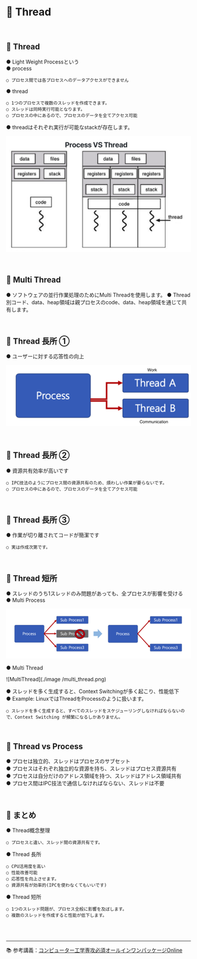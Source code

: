 # 🔑 Thread

<br>

## 📌 Thread

● Light Weight Processという <br>
● process
```
○ プロセス間では各プロセスへのデータアクセスができません
```
● thread
```
○ 1つのプロセスで複数のスレッドを作成できます。
○ スレッドは同時実行可能となります。
○ プロセスの中にあるので、プロセスのデータを全てアクセス可能
```
● threadはそれぞれ実行が可能なstackが存在します。

![ProcessVsThread](./image/process_vs_thread.png)

<br>

## 📌 Multi Thread

● ソフトウェアの並行作業処理のためにMulti Threadを使用します。
● Thread別コード、data、heap領域は親プロセスのcode、data、heap領域を通じて共有します。

<br>

## 📌 Thread 長所 ①

● ユーザーに対する応答性の向上<br>

![ThreadStrength](./image/thread_strength.png)

<br>

## 📌 Thread 長所 ②

● 資源共有効率が高いです
```
○ IPC技法のようにプロセス間の資源共有のため、煩わしい作業が要らないです。
○ プロセスの中にあるので、プロセスのデータを全てアクセス可能
```

<br>

## 📌 Thread 長所 ③

● 作業が切り離されてコードが簡潔です
```
○ 実は作成次第です。
```

<br>

## 📌 Thread 短所

● スレッドのうち1スレッドのみ問題があっても、全プロセスが影響を受ける<br>
● Multi Process <br>

![MultiProcess](./image/multi_process.png)

● Multi Thread <br>

![MultiThread](./image /multi_thread.png)

● スレッドを多く生成すると、Context Switchingが多く起こり、性能低下<br>
● Example: LinuxではThreadをProcessのように扱います。
```
○ スレッドを多く生成すると、すべてのスレッドをスケジューリングしなければならないので、Context Switching が頻繁になるしかありません。
```

<br>

## 📌 Thread vs Process

● プロセは独立的、スレッドはプロセスのサブセット<br>
● プロセスはそれぞれ独立的な資源を持ち、スレッドはプロセス資源共有<br>
● プロセスは自分だけのアドレス領域を持つ、スレッドはアドレス領域共有<br>
● プロセス間はIPC技法で通信しなければならない、スレッドは不要<br>

<br>

## 📌 まとめ
 
● Thread概念整理
```
○ プロセスと違い、スレッド間の資源共有です。
```
● Thread 長所
```
○ CPU活用度を高い
○ 性能改善可能
○ 応答性を向上させます。
○ 資源共有が効率的(IPCを使わなくてもいいです)
```
● Thread 短所
```
○ 1つのスレッド問題が、プロセス全般に影響を及ぼします。
○ 複数のスレッドを作成すると性能が低下します。
```

<br>
<br>

---

📚 参考講義：[コンピューター工学専攻必須オールインワンパッケージOnline](https://fastcampus.co.kr/dev_online_cs)